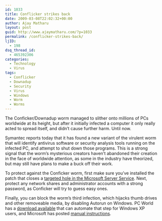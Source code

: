 ```yaml
---
id: 1033
title: Conflicker strikes back
date: 2009-03-08T22:02:32+00:00
author: Ajay Matharu
layout: post
guid: http://www.ajaymatharu.com/?p=1033
permalink: /conflicker-strikes-back/
ljID:
  - 198
dsq_thread_id:
  - 465392306
categories:
  - Technology
  - Virus
tags:
  - Conflicker
  - Downadup
  - Security
  - Virus
  - Windows
  - Worm
  - Worms
---
```

The Conficker/Downadup worm managed to slither onto millions of PCs worldwide at its height, but after it initially infected a computer it only really acted to spread itself, and didn&#8217;t cause further harm. Until now.

Symantec reports today that it has found a new variant of the virulent worm that will identify antivirus software or security analysis tools running on the infected PC, and attempt to shut down those programs. This is a strong signal that the worm&#8217;s mysterious creators haven&#8217;t abandoned their creation in the face of worldwide attention, as some in the industry have theorized, but may still have plans to make a buck off their work.

To protect against the Conficker worm, first make sure you&#8217;ve installed the patch that closes a <a href="http://www.microsoft.com/technet/security/Bulletin/MS08-067.mspx" target="_blank">targeted hole in the Microsoft Server Service</a>. Next, protect any network shares and administrator accounts with a strong password, as Conficker will try to guess easy ones.

Finally, you can block the worm&#8217;s third infection, which hijacks thumb drives and other removeable media, by disabling Autorun on Windows. PC World has a <a href="http://www.pcworld.com/downloads/file/fid,76805-page,1/description.html?tk=rel_news" target="_blank">download available</a> that can automate that step for Windows XP users, and Microsoft has posted <a href="http://support.microsoft.com/kb/953252" target="_blank">manual instructions</a>.